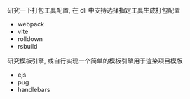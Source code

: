 研究一下打包工具配置, 在 cli 中支持选择指定工具生成打包配置

- webpack
- vite
- rolldown
- rsbuild

研究模板引擎, 或自行实现一个简单的模板引擎用于渲染项目模版

- ejs
- pug
- handlebars
